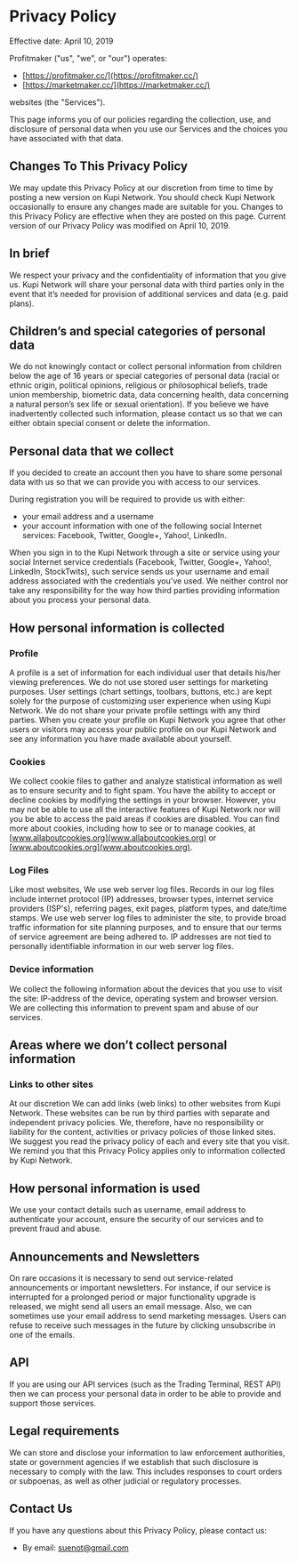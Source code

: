 # Privacy Policy

Effective date: April 10, 2019

Profitmaker ("us", "we", or "our") operates:

- [https://profitmaker.cc/](https://profitmaker.cc/)
- [https://marketmaker.cc/](https://marketmaker.cc/)

websites (the "Services").

This page informs you of our policies regarding the collection, use, and disclosure of personal data when you use our Services and the choices you have associated with that data.

## Changes To This Privacy Policy

We may update this Privacy Policy at our discretion from time to time by posting a new version on Kupi Network. You should check Kupi Network occasionally to ensure any changes made are suitable for you.
Changes to this Privacy Policy are effective when they are posted on this page.
Current version of our Privacy Policy was modified on April 10, 2019.

## In brief

We respect your privacy and the confidentiality of information that you give us. Kupi Network will share your personal data with third parties only in the event that it’s needed for provision of additional services and data (e.g. paid plans).

## Children’s and special categories of personal data

We do not knowingly contact or collect personal information from children below the age of 16 years or special categories of personal data (racial or ethnic origin, political opinions, religious or philosophical beliefs, trade union membership, biometric data, data concerning health, data concerning a natural person’s sex life or sexual orientation). If you believe we have inadvertently collected such information, please contact us so that we can either obtain special consent or delete the information.

## Personal data that we collect

If you decided to create an account then you have to share some personal data with us so that we can provide you with access to our services.

During registration you will be required to provide us with either:

- your email address and a username
- your account information with one of the following social Internet services: Facebook, Twitter, Google+, Yahoo!, LinkedIn.

When you sign in to the Kupi Network through a site or service using your social Internet service credentials (Facebook, Twitter, Google+, Yahoo!, LinkedIn, StockTwits), such service sends us your username and email address associated with the credentials you've used. We neither control nor take any responsibility for the way how third parties providing information about you process your personal data.

## How personal information is collected

### Profile

A profile is a set of information for each individual user that details his/her viewing preferences. We do not use stored user settings for marketing purposes. User settings (chart settings, toolbars, buttons, etc.) are kept solely for the purpose of customizing user experience when using Kupi Network. We do not share your private profile settings with any third parties.
When you create your profile on Kupi Network you agree that other users or visitors may access your public profile on our Kupi Network and see any information you have made available about yourself.

### Cookies

We collect cookie files to gather and analyze statistical information as well as to ensure security and to fight spam.
You have the ability to accept or decline cookies by modifying the settings in your browser. However, you may not be able to use all the interactive features of Kupi Network nor will you be able to access the paid areas if cookies are disabled.
You can find more about cookies, including how to see or to manage cookies, at [www.allaboutcookies.org](www.allaboutcookies.org) or [www.aboutcookies.org](www.aboutcookies.org).

### Log Files

Like most websites, We use web server log files. Records in our log files include internet protocol (IP) addresses, browser types, internet service providers (ISP's), referring pages, exit pages, platform types, and date/time stamps. We use web server log files to administer the site, to provide broad traffic information for site planning purposes, and to ensure that our terms of service agreement are being adhered to. IP addresses are not tied to personally identifiable information in our web server log files.

### Device information

We collect the following information about the devices that you use to visit the site: IP-address of the device, operating system and browser version. We are collecting this information to prevent spam and abuse of our services.

## Areas where we don’t collect personal information

### Links to other sites

At our discretion We can add links (web links) to other websites from Kupi Network. These websites can be run by third parties with separate and independent privacy policies. We, therefore, have no responsibility or liability for the content, activities or privacy policies of those linked sites. We suggest you read the privacy policy of each and every site that you visit. We remind you that this Privacy Policy applies only to information collected by Kupi Network.

## How personal information is used

We use your contact details such as username, email address to authenticate your account, ensure the security of our services and to prevent fraud and abuse.

## Announcements and Newsletters

On rare occasions it is necessary to send out service-related announcements or important newsletters. For instance, if our service is interrupted for a prolonged period or major functionality upgrade is released, we might send all users an email message. Also, we can sometimes use your email address to send marketing messages. Users can refuse to receive such messages in the future by clicking unsubscribe in one of the emails.

## API

If you are using our API services (such as the Trading Terminal, REST API) then we can process your personal data in order to be able to provide and support those services.

## Legal requirements

We can store and disclose your information to law enforcement authorities, state or government agencies if we establish that such disclosure is necessary to comply with the law. This includes responses to court orders or subpoenas, as well as other judicial or regulatory processes.

## Contact Us

If you have any questions about this Privacy Policy, please contact us:

- By email: [suenot@gmail.com](mailto:suenot@gmail.com)
